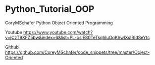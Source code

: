 # Python_Tutorial_OOP

CoryMSchafer
Python Object Oriented Programming

Youtube
https://www.youtube.com/watch?v=jCzT9XFZ5bw&index=6&list=PL-osiE80TeTsqhIuOqKhwlXsIBIdSeYtc

Github
https://github.com/CoreyMSchafer/code_snippets/tree/master/Object-Oriented
